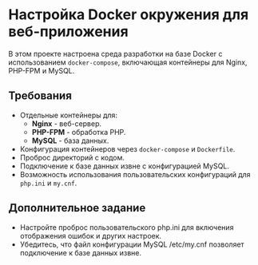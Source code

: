 # Настройка Docker окружения для веб-приложения

В этом проекте настроена среда разработки на базе Docker с использованием `docker-compose`, включающая контейнеры для Nginx, PHP-FPM и MySQL.

## Требования
- Отдельные контейнеры для:
  - **Nginx** - веб-сервер.
  - **PHP-FPM** - обработка PHP.
  - **MySQL** - база данных.
- Конфигурация контейнеров через `docker-compose` и `Dockerfile`.
- Проброс директорий с кодом.
- Подключение к базе данных извне с конфигурацией MySQL.
- Возможность использования пользовательских конфигураций для `php.ini` и `my.cnf`.

## Дополнительное задание
- Настройте проброс пользовательского php.ini для включения отображения ошибок и других настроек.
- Убедитесь, что файл конфигурации MySQL /etc/my.cnf позволяет подключение к базе данных извне.
